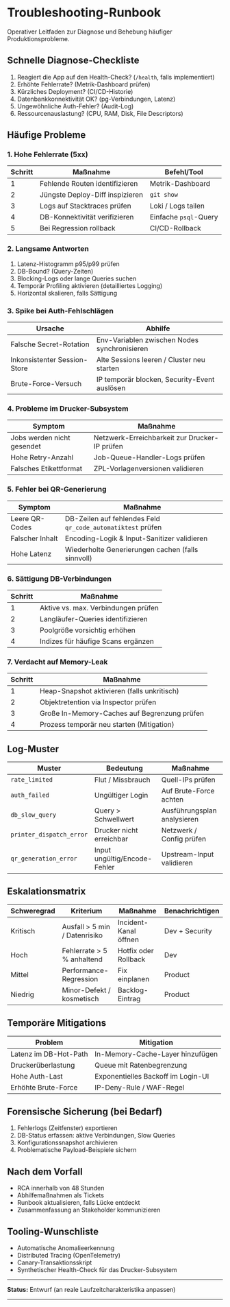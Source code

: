 # Troubleshooting-Runbook

Operativer Leitfaden zur Diagnose und Behebung häufiger Produktionsprobleme.

## Schnelle Diagnose-Checkliste

1. Reagiert die App auf den Health-Check? (`/health`, falls implementiert)
2. Erhöhte Fehlerrate? (Metrik-Dashboard prüfen)
3. Kürzliches Deployment? (CI/CD-Historie)
4. Datenbankkonnektivität OK? (pg-Verbindungen, Latenz)
5. Ungewöhnliche Auth-Fehler? (Audit-Log)
6. Ressourcenauslastung? (CPU, RAM, Disk, File Descriptors)

## Häufige Probleme

### 1. Hohe Fehlerrate (5xx)

| Schritt | Maßnahme                        | Befehl/Tool           |
| ------- | ------------------------------- | --------------------- |
| 1       | Fehlende Routen identifizieren  | Metrik-Dashboard      |
| 2       | Jüngste Deploy-Diff inspizieren | `git show`            |
| 3       | Logs auf Stacktraces prüfen     | Loki / Logs tailen    |
| 4       | DB-Konnektivität verifizieren   | Einfache `psql`-Query |
| 5       | Bei Regression rollback         | CI/CD-Rollback        |

### 2. Langsame Antworten

1. Latenz-Histogramm p95/p99 prüfen
2. DB-Bound? (Query-Zeiten)
3. Blocking-Logs oder lange Queries suchen
4. Temporär Profiling aktivieren (detailliertes Logging)
5. Horizontal skalieren, falls Sättigung

### 3. Spike bei Auth-Fehlschlägen

| Ursache                      | Abhilfe                                      |
| ---------------------------- | -------------------------------------------- |
| Falsche Secret-Rotation      | Env-Variablen zwischen Nodes synchronisieren |
| Inkonsistenter Session-Store | Alte Sessions leeren / Cluster neu starten   |
| Brute-Force-Versuch          | IP temporär blocken, Security-Event auslösen |

### 4. Probleme im Drucker-Subsystem

| Symptom                    | Maßnahme                                      |
| -------------------------- | --------------------------------------------- |
| Jobs werden nicht gesendet | Netzwerk-Erreichbarkeit zur Drucker-IP prüfen |
| Hohe Retry-Anzahl          | Job-Queue-Handler-Logs prüfen                 |
| Falsches Etikettformat     | ZPL-Vorlagenversionen validieren              |

### 5. Fehler bei QR-Generierung

| Symptom         | Maßnahme                                                    |
| --------------- | ----------------------------------------------------------- |
| Leere QR-Codes  | DB-Zeilen auf fehlendes Feld `qr_code_automatiktest` prüfen |
| Falscher Inhalt | Encoding-Logik & Input-Sanitizer validieren                 |
| Hohe Latenz     | Wiederholte Generierungen cachen (falls sinnvoll)           |

### 6. Sättigung DB-Verbindungen

| Schritt | Maßnahme                            |
| ------- | ----------------------------------- |
| 1       | Aktive vs. max. Verbindungen prüfen |
| 2       | Langläufer-Queries identifizieren   |
| 3       | Poolgröße vorsichtig erhöhen        |
| 4       | Indizes für häufige Scans ergänzen  |

### 7. Verdacht auf Memory-Leak

| Schritt | Maßnahme                                     |
| ------- | -------------------------------------------- |
| 1       | Heap-Snapshot aktivieren (falls unkritisch)  |
| 2       | Objektretention via Inspector prüfen         |
| 3       | Große In-Memory-Caches auf Begrenzung prüfen |
| 4       | Prozess temporär neu starten (Mitigation)    |

## Log-Muster

| Muster                   | Bedeutung                    | Maßnahme                    |
| ------------------------ | ---------------------------- | --------------------------- |
| `rate_limited`           | Flut / Missbrauch            | Quell-IPs prüfen            |
| `auth_failed`            | Ungültiger Login             | Auf Brute-Force achten      |
| `db_slow_query`          | Query > Schwellwert          | Ausführungsplan analysieren |
| `printer_dispatch_error` | Drucker nicht erreichbar     | Netzwerk / Config prüfen    |
| `qr_generation_error`    | Input ungültig/Encode-Fehler | Upstream-Input validieren   |

## Eskalationsmatrix

| Schweregrad | Kriterium                     | Maßnahme              | Benachrichtigen |
| ----------- | ----------------------------- | --------------------- | --------------- |
| Kritisch    | Ausfall > 5 min / Datenrisiko | Incident-Kanal öffnen | Dev + Security  |
| Hoch        | Fehlerrate > 5 % anhaltend    | Hotfix oder Rollback  | Dev             |
| Mittel      | Performance-Regression        | Fix einplanen         | Product         |
| Niedrig     | Minor-Defekt / kosmetisch     | Backlog-Eintrag       | Product         |

## Temporäre Mitigations

| Problem               | Mitigation                         |
| --------------------- | ---------------------------------- |
| Latenz im DB-Hot-Path | In-Memory-Cache-Layer hinzufügen   |
| Druckerüberlastung    | Queue mit Ratenbegrenzung          |
| Hohe Auth-Last        | Exponentielles Backoff im Login-UI |
| Erhöhte Brute-Force   | IP-Deny-Rule / WAF-Regel           |

## Forensische Sicherung (bei Bedarf)

1. Fehlerlogs (Zeitfenster) exportieren
2. DB-Status erfassen: aktive Verbindungen, Slow Queries
3. Konfigurationssnapshot archivieren
4. Problematische Payload-Beispiele sichern

## Nach dem Vorfall

* RCA innerhalb von 48 Stunden
* Abhilfemaßnahmen als Tickets
* Runbook aktualisieren, falls Lücke entdeckt
* Zusammenfassung an Stakeholder kommunizieren

## Tooling-Wunschliste

* Automatische Anomalieerkennung
* Distributed Tracing (OpenTelemetry)
* Canary-Transaktionsskript
* Synthetischer Health-Check für das Drucker-Subsystem

---

**Status:** Entwurf (an reale Laufzeitcharakteristika anpassen)

---

